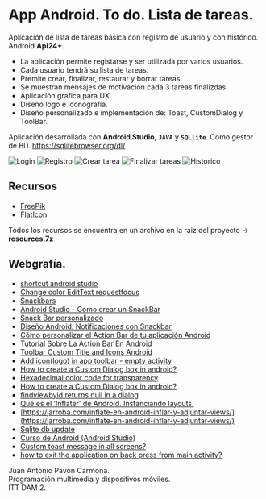 # App Android. To do. Lista de tareas.
Aplicación de lista de tareas básica con registro de usuario y con histórico. Android **Api24+**.

- La aplicación permite registarse y ser utilizada por varios usuarios.
- Cada usuario tendrá su lista de tareas.
- Premite crear, finalizar, restaurar y borrar tareas. 
- Se muestran mensajes de motivación cada 3 tareas finalizdas.
- Aplicación grafica para UX. 
- Diseño logo e iconografía.
- Diseño personalizado e implementación de: Toast, CustomDialog y ToolBar.

Aplicación desarrollada con **Android Studio**, **`JAVA`** y **`SQLlite`**. Como gestor de BD. https://sqlitebrowser.org/dl/

![Login](/doc/dam-android-todo-04.gif)
![Registro](/doc/dam-android-todo-05.gif)
![Crear tarea](/doc/dam-android-todo-01.gif)
![Finalizar tareas](/doc/dam-android-todo-02.gif)
![Historico](/doc/dam-android-todo-03.gif)

## Recursos
- [FreePik](https://www.freepik.es/)
- [FlatIcon](https://www.flaticon.com/)

Todos los recursos se encuentra en un archivo en la raiz del proyecto -> **resources.7z**

## Webgrafía.
- [shortcut android studio](https://developer.android.com/studio/intro/keyboard-shortcuts?hl=es)
- [Change color EditText requestfocus](https://stackoverflow.com/questions/25661788/edittext-background-base-line-color-changing-based-on-its-focus-in-android)
- [Snackbars](https://material.io/develop/android/components/snackbar/)
- [Android Studio - Como crear un SnackBar](https://www.youtube.com/watch?v=PsJBXlWdR4Q)
- [Snack Bar personalizado](https://riptutorial.com/es/android/example/11934/snack-bar-personalizado)
- [Diseño Android: Notificaciones con Snackbar](https://danielme.com/2015/07/30/diseno-android-notificaciones-con-snackbar/)
- [Cómo personalizar el Action Bar de tu aplicación Android](https://programacionymas.com/blog/personalizar-action-bar-android)
- [Tutorial Sobre La Action Bar En Android](http://www.hermosaprogramacion.com/2014/09/android-action-bar/)
- [Toolbar Custom Title and Icons Android](https://youtu.be/F9I61Fy25tQ)
- [Add icon(logo) in app toolbar - empty activity](https://stackoverflow.com/questions/43185255/add-iconlogo-in-app-toolbar-empty-activity)
- [How to create a Custom Dialog box in android?](https://stackoverflow.com/questions/13341560/how-to-create-a-custom-dialog-box-in-android)
- [Hexadecimal color code for transparency](https://gist.github.com/lopspower/03fb1cc0ac9f32ef38f4)
- [How to create a Custom Dialog box in android?](https://stackoverflow.com/questions/13341560/how-to-create-a-custom-dialog-box-in-android)
- [findviewbyid returns null in a dialog](https://stackoverflow.com/questions/5525500/findviewbyid-returns-null-in-a-dialog)
- [Qué es el ‘Inflater’ de Android. Instanciando layouts.](http://www.mhjaso.com/blog/inflater/)
- [https://jarroba.com/inflate-en-android-inflar-y-adjuntar-views/](https://jarroba.com/inflate-en-android-inflar-y-adjuntar-views/)
- [Sqlite db update](https://stackoverflow.com/questions/10978136/sqlite-db-update)
- [Curso de Android (Android Studio)](http://www.sgoliver.net/blog/curso-de-programacion-android/indice-de-contenidos/)
- [Custom toast message in all screens?](https://stackoverflow.com/questions/11339980/custom-toast-message-in-all-screens)
- [how to exit the application on back press from main activity?](https://stackoverflow.com/questions/25805147/how-to-exit-the-application-on-back-press-from-main-activity)

Juan Antonio Pavón Carmona.   
Programación multimedia y dispositivos móviles.  
ITT DAM 2.
